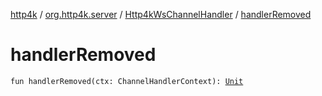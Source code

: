 [http4k](../../index.md) / [org.http4k.server](../index.md) / [Http4kWsChannelHandler](index.md) / [handlerRemoved](./handler-removed.md)

# handlerRemoved

`fun handlerRemoved(ctx: ChannelHandlerContext): `[`Unit`](https://kotlinlang.org/api/latest/jvm/stdlib/kotlin/-unit/index.html)
